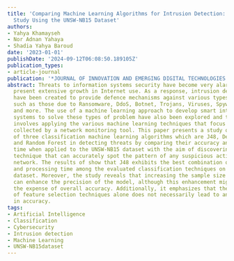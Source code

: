 ```yaml
---
title: 'Comparing Machine Learning Algorithms for Intrusion Detection: An Experimental
  Study Using the UNSW-NB15 Dataset'
authors:
- Yahya Khamayseh
- Nor Adnan Yahaya
- Shadia Yahya Baroud
date: '2023-01-01'
publishDate: '2024-09-12T06:08:50.189105Z'
publication_types:
- article-journal
publication: '*JOURNAL OF INNOVATION AND EMERGING DIGITAL TECHNOLOGIES (JIEDT)*'
abstract: Threats to information systems security have become very alarming with the
  present extensive growth in Internet use. As a response, intrusion detection systems
  have been created to provide defence mechanisms against various types of attacks
  such as those due to Ransomware, DdoS, Botnet, Trojans, Viruses, Spyware, Worms,
  and more. The use of a machine learning approach to develop smart intrusion detection
  systems to solve these types of problem have also been explored and this typically
  involves applying the various machine learning techniques that focus on the dataset
  collected by a network monitoring tool. This paper presents a study on the utility
  of three classification machine learning algorithms which are J48, Decision Stump,
  and Random Forest in detecting threats by comparing their accuracy and processing
  time when applied to the UNSW-NB15 dataset with the aim of discovering the best
  technique that can accurately spot the pattern of any suspicious activity in the
  network. The results of show that J48 exhibits the best combination of accuracy
  and processing time among the evaluated classification techniques on the employed
  dataset. Moreover, the study reveals that increasing the sample size of the dataset
  can enhance the precision of the model, although this enhancement might come at
  the expense of overall accuracy. Additionally, it emphasizes that the application
  of feature selection techniques alone does not necessarily lead to an improvement
  in accuracy.
tags:
- Artificial Intelligence
- Classification
- Cybersecurity
- Intrusion detection
- Machine Learning
- UNSW-NB15dataset
---
```

